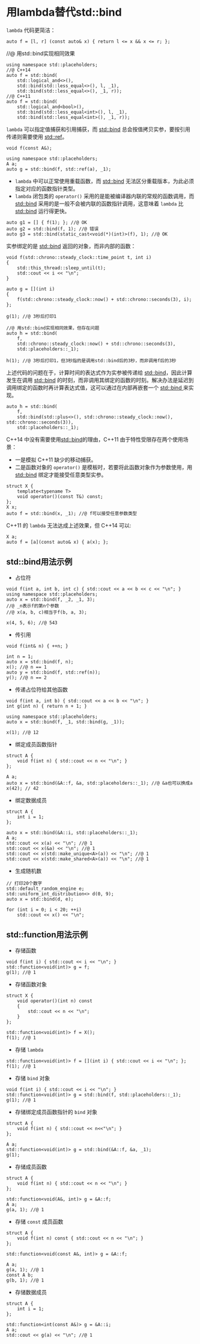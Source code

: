 # 用lambda替代std::bind
`lambda` 代码更简洁：
```
auto f = [l, r] (const auto& x) { return l <= x && x <= r; };
```

//@ 用std::bind实现相同效果
```
using namespace std::placeholders;
//@ C++14
auto f = std::bind(
    std::logical_and<>(),
    std::bind(std::less_equal<>(), l, _1),
    std::bind(std::less_equal<>(), _1, r));
//@ C++11
auto f = std::bind(
    std::logical_and<bool>(),
    std::bind(std::less_equal<int>(), l, _1),
    std::bind(std::less_equal<int>(), _1, r));
```

`lambda` 可以指定值捕获和引用捕获，而 [std::bind](https://en.cppreference.com/w/cpp/utility/functional/bind) 总会按值拷贝实参，要按引用传递则需要使用 [std::ref](https://en.cppreference.com/w/cpp/utility/functional/ref)。

```
void f(const A&);

using namespace std::placeholders;
A a;
auto g = std::bind(f, std::ref(a), _1);
```
- `lambda` 中可以正常使用重载函数，而 [std::bind](https://en.cppreference.com/w/cpp/utility/functional/bind) 无法区分重载版本，为此必须指定对应的函数指针类型。
- `lambda` 闭包类的 `operator()` 采用的是能被编译器内联的常规的函数调用，而 [std::bind](https://en.cppreference.com/w/cpp/utility/functional/bind) 采用的是一般不会被内联的函数指针调用，这意味着 `lambda` 比 [std::bind](https://en.cppreference.com/w/cpp/utility/functional/bind) 运行得更快。

```
auto g1 = [] { f(1); }; //@ OK
auto g2 = std::bind(f, 1); //@ 错误
auto g3 = std::bind(static_cast<void(*)(int)>(f), 1); //@ OK
```
实参绑定的是 [std::bind](https://en.cppreference.com/w/cpp/utility/functional/bind) 返回的对象，而非内部的函数：
```
void f(std::chrono::steady_clock::time_point t, int i)
{
	std::this_thread::sleep_until(t);
	std::cout << i << "\n";
}

auto g = [](int i)
{
	f(std::chrono::steady_clock::now() + std::chrono::seconds(3), i);
};

g(1); //@ 3秒后打印1

//@ 用std::bind实现相同效果，但存在问题
auto h = std::bind(
	f,
	std::chrono::steady_clock::now() + std::chrono::seconds(3),
	std::placeholders::_1);

h(1); //@ 3秒后打印1，但3秒指的是调用std::bind后的3秒，而非调用f后的3秒
```
上述代码的问题在于，计算时间的表达式作为实参被传递给 [std::bind](https://en.cppreference.com/w/cpp/utility/functional/bind)，因此计算发生在调用 [std::bind](https://en.cppreference.com/w/cpp/utility/functional/bind) 的时刻，而非调用其绑定的函数的时刻。解决办法是延迟到调用绑定的函数时再计算表达式值，这可以通过在内部再嵌套一个 [std::bind ](https://en.cppreference.com/w/cpp/utility/functional/bind)来实现。
```
auto h = std::bind(
    f,
    std::bind(std::plus<>(), std::chrono::steady_clock::now(), std::chrono::seconds(3)),
    std::placeholders::_1);

```
C++14 中没有需要使用[std::bind](https://en.cppreference.com/w/cpp/utility/functional/bind)的理由，C++11 由于特性受限存在两个使用场景：

- 一是模拟 C++11 缺少的移动捕获。
- 二是函数对象的 `operator()` 是模板时，若要将此函数对象作为参数使用，用 [std::bind](https://en.cppreference.com/w/cpp/utility/functional/bind) 绑定才能接受任意类型实参。
```
struct X {
    template<typename T>
    void operator()(const T&) const;
};
X x;
auto f = std::bind(x, _1); //@ f可以接受任意参数类型
```
C++11 的 `lambda` 无法达成上述效果，但 C++14 可以:
```
X a;
auto f = [a](const auto& x) { a(x); };
```
## std::bind用法示例
- 占位符
```
void f(int a, int b, int c) { std::cout << a << b << c << "\n"; }
using namespace std::placeholders;
auto x = std::bind(f, _2, _1, 3);
//@ _n表示f的第n个参数
//@ x(a, b, c)相当于f(b, a, 3);

x(4, 5, 6); //@ 543
```
- 传引用
```
void f(int& n) { ++n; }

int n = 1;
auto x = std::bind(f, n);
x(); //@ n == 1
auto y = std::bind(f, std::ref(n));
y(); //@ n == 2
```
- 传递占位符给其他函数
```
void f(int a, int b) { std::cout << a << b << "\n"; }
int g(int n) { return n + 1; }

using namespace std::placeholders;
auto x = std::bind(f, _1, std::bind(g, _1));

x(1); //@ 12
```
- 绑定成员函数指针
```
struct A {
	void f(int n) { std::cout << n << "\n"; }
};

A a;
auto x = std::bind(&A::f, &a, std::placeholders::_1); //@ &a也可以换成a
x(42); // 42
```
- 绑定数据成员
```
struct A {
	int i = 1;
};

auto x = std::bind(&A::i, std::placeholders::_1);
A a;
std::cout << x(a) << "\n"; //@ 1
std::cout << x(&a) << "\n"; //@ 1
std::cout << x(std::make_unique<A>(a)) << "\n"; //@ 1
std::cout << x(std::make_shared<A>(a)) << "\n"; //@ 1
```
- 生成随机数
```
// 打印20个数字
std::default_random_engine e;
std::uniform_int_distribution<> d(0, 9);
auto x = std::bind(d, e);

for (int i = 0; i < 20; ++i)
	std::cout << x() << "\n";
```
## std::function用法示例
- 存储函数
```
void f(int i) { std::cout << i << "\n"; }
std::function<void(int)> g = f;
g(1); //@ 1
```
- 存储函数对象
```
struct X {
	void operator()(int n) const
	{
		std::cout << n << "\n";
	}
};

std::function<void(int)> f = X();
f(1); //@ 1
```
- 存储 `lambda`
```
std::function<void(int)> f = [](int i) { std::cout << i << "\n"; };
f(1); //@ 1
```
- 存储 `bind` 对象
```
void f(int i) { std::cout << i << "\n"; }
std::function<void(int)> g = std::bind(f, std::placeholders::_1);
g(1); //@ 1
```
- 存储绑定成员函数指针的 `bind` 对象
```
struct A {
	void f(int n) { std::cout << n<<"\n"; }
};

A a;
std::function<void(int)> g = std::bind(&A::f, &a, _1);
g(1);
```
- 存储成员函数
```
struct A {
	void f(int n) { std::cout << n << "\n"; }
};

std::function<void(A&, int)> g = &A::f;
A a;
g(a, 1); //@ 1
```
- 存储 `const` 成员函数
```
struct A {
	void f(int n) const { std::cout << n << "\n"; }
};

std::function<void(const A&, int)> g = &A::f;

A a;
g(a, 1); //@ 1
const A b;
g(b, 1); //@ 1
```
- 存储数据成员
```
struct A {
	int i = 1;
};

std::function<int(const A&)> g = &A::i;
A a;
std::cout << g(a) << "\n"; //@ 1
```













